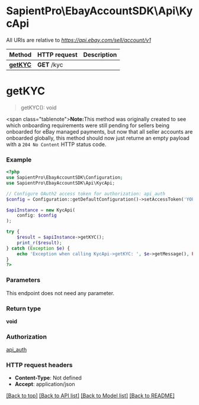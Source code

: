 # SapientPro\EbayAccountSDK\Api\KycApi

All URIs are relative to *https://api.ebay.com/sell/account/v1*

| Method                         | HTTP request | Description |
|--------------------------------|--------------|-------------|
| [**getKYC**](KycApi.md#getkyc) | **GET** /kyc |             |

# **getKYC**
>  getKYC(): void

<span class=\"tablenote\"><b>Note:</b>This method was originally created to see which onboarding requirements were still pending for sellers being onboarded for eBay managed payments, but now that all seller accounts are onboarded globally, this method should now just returne an empty payload with a <code>204 No Content</code> HTTP status code. </span>

### Example
```php
<?php
use SapientPro\EbayAccountSDK\Configuration;
use SapientPro\EbayAccountSDK\Api\KycApi;

// Configure OAuth2 access token for authorization: api_auth
$config = Configuration::getDefaultConfiguration()->setAccessToken('YOUR_ACCESS_TOKEN');

$apiInstance = new KycApi(
    config: $config
);

try {
    $result = $apiInstance->getKYC();
    print_r($result);
} catch (Exception $e) {
    echo 'Exception when calling KycApi->getKYC: ', $e->getMessage(), PHP_EOL;
}
?>
```

### Parameters
This endpoint does not need any parameter.

### Return type

**void**

### Authorization

[api_auth](../../README.md#api_auth)

### HTTP request headers

 - **Content-Type**: Not defined
 - **Accept**: application/json

[[Back to top]](#) [[Back to API list]](../../README.md#documentation-for-api-endpoints) [[Back to Model list]](../../README.md#documentation-for-models) [[Back to README]](../../README.md)

